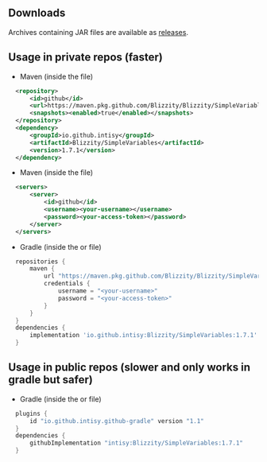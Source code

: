Downloads
---------
Archives containing JAR files are available as [releases](https://github.com/Blizzity/Blizzity/SimpleVariables/releases).

## Usage in private repos (faster)

 * Maven (inside the  file)
```xml
  <repository>
      <id>github</id>
      <url>https://maven.pkg.github.com/Blizzity/Blizzity/SimpleVariables</url>
      <snapshots><enabled>true</enabled></snapshots>
  </repository>
  <dependency>
      <groupId>io.github.intisy</groupId>
      <artifactId>Blizzity/SimpleVariables</artifactId>
      <version>1.7.1</version>
  </dependency>
```

 * Maven (inside the  file)
```xml
  <servers>
      <server>
          <id>github</id>
          <username><your-username></username>
          <password><your-access-token></password>
      </server>
  </servers>
```

 * Gradle (inside the  or  file)
```groovy
  repositories {
      maven {
          url "https://maven.pkg.github.com/Blizzity/Blizzity/SimpleVariables"
          credentials {
              username = "<your-username>"
              password = "<your-access-token>"
          }
      }
  }
  dependencies {
      implementation 'io.github.intisy:Blizzity/SimpleVariables:1.7.1'
  }
```

## Usage in public repos (slower and only works in gradle but safer)

 * Gradle (inside the  or  file)
```groovy
  plugins {
      id "io.github.intisy.github-gradle" version "1.1"
  }
  dependencies {
      githubImplementation "intisy:Blizzity/SimpleVariables:1.7.1"
  }
```

